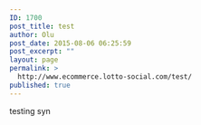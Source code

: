 ```yaml
---
ID: 1700
post_title: test
author: Olu
post_date: 2015-08-06 06:25:59
post_excerpt: ""
layout: page
permalink: >
  http://www.ecommerce.lotto-social.com/test/
published: true
---
```

testing syn